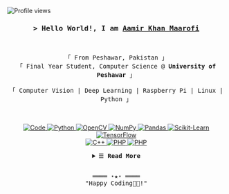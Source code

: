 <!-- Profile Views -->
![Profile views](https://gpvc.arturio.dev/Aamir-Khan-Maarofi?v=3)
<br>
<!-- Intro  -->
<h3 align="center">
        <samp>&gt; Hello World!, I am
                <b><a target="_blank" href="">Aamir Khan Maarofi</a></b>
        </samp>
</h3>
<br>

<p align="center">
        <!-- Organisation  -->
        <samp>
                「 From Peshawar, Pakistan 」
                <br>
                「 Final Year Student, Computer Science @<b> University of Peshawar</b> 」
                <br>
                <br>
                「 Computer Vision | Deep Learning | Raspberry Pi | Linux | Python 」
                <br>
                <br>
                <br>
                <br>
        </samp>
        <!-- Programming Languages -->
        <!-- Code logo -->
        <a href="https://github.com/Aamir-Khan-Maarofi?tab=repositories" target="_blank"><img alt="Code"
                        src="https://img.shields.io/badge/-code-000000?style=for-the-badge&logo=Plex&logoColor=white">
        </a>
        <!-- Python -->
        <a href="https://github.com/Aamir-Khan-Maarofi?tab=repositories" target="_blank"><img alt="Python"
                        src="https://img.shields.io/badge/python-3670A0?style=for-the-badge&logo=python&logoColor=ffdd54">
        </a>
        <!-- OpenCV -->
        <a href="https://github.com/Aamir-Khan-Maarofi?tab=repositories" target="_blank"><img alt="OpenCV"
                        src="https://img.shields.io/badge/OpenCV-27338e?style=for-the-badge&logo=OpenCV&logoColor=white">
        </a>
        <!-- Numpy -->
        <a href="https://github.com/Aamir-Khan-Maarofi?tab=repositories" target="_blank"><img alt="NumPy"
                        src="https://img.shields.io/badge/numpy-%23013243.svg?style=for-the-badge&logo=numpy&logoColor=white">
        </a>
        <!-- Pandas -->
        <a href="https://github.com/Aamir-Khan-Maarofi?tab=repositories" target="_blank"><img alt="Pandas"
                        src="https://img.shields.io/badge/pandas-%23150458.svg?style=for-the-badge&logo=pandas&logoColor=white">
        </a>
        <!-- SciKit-Learn -->
        <a href="https://github.com/Aamir-Khan-Maarofi?tab=repositories" target="_blank"><img alt="Scikit-Learn"
                        src="https://img.shields.io/badge/scikit--learn-%23F7931E.svg?style=for-the-badge&logo=scikit-learn&logoColor=white">
        </a>
        <!-- TensorFlow -->
        <a href="https://github.com/Aamir-Khan-Maarofi?tab=repositories" target="_blank"><img alt="TensorFlow"
                        src="https://img.shields.io/badge/TensorFlow-%23FF6F00.svg?style=for-the-badge&logo=TensorFlow&logoColor=white">
        </a> 
        <br>
        <!-- C++ -->
        <a href="https://github.com/Aamir-Khan-Maarofi?tab=repositories" target="_blank"><img alt="C++"
                        src="https://img.shields.io/badge/-C++-9b3675?style=for-the-badge&&logo=C%2B%2B&logoColor=white">
        </a>
        <!-- PHP -->
        <a href="https://github.com/Aamir-Khan-Maarofi?tab=repositories" target="_blank"><img alt="PHP"
                        src="https://img.shields.io/badge/php-%23777BB4.svg?style=for-the-badge&logo=php&logoColor=white">
        </a>
        <!-- Laravel -->
        <a href="https://github.com/Aamir-Khan-Maarofi?tab=repositories" target="_blank"><img alt="PHP"
                        src="https://img.shields.io/badge/laravel-%23FF2D20.svg?style=for-the-badge&logo=laravel&logoColor=white">
        </a>

        
</p>

<!-- Details Section-->
<details align="center">
    <summary> <samp>&#9776; <strong> Read More </strong> </samp></summary>
    <p align="center">
        <br>
        <!-- Activity Widget -->
        <img alt="Aamir Khan Maarofi's GitHub Stats"
                src="https://github-readme-stats.vercel.app/api?username=Aamir-Khan-Maarofi&show_icons=true&count_private=true&theme=tokyonight" />
        <br>
        <!-- Social Links -->
        <p>「 <strong> Find me on </strong> 」</p>
        <!-- Gmail -->
        <a href="mailto:kaamir6600@gmail.com" target="_blank"><img alt="Gmail"
                src="https://img.shields.io/badge/-Gmail-EA4335?style=for-the-badge&logo=Gmail&logoColor=white">
        </a>
        <!-- Facebook -->
        <a href="https://www.facebook.com/AamirMaarofi" target="_blank"><img alt="Facebook"
                src="https://img.shields.io/badge/-Facebook-1877F2?style=for-the-badge&logo=Facebook&logoColor=white">
        </a>
        <!-- Instagram -->
        <a href="https://twitter.com/khanmaarofi" target="_blank"><img alt="Twitter"
                src="https://img.shields.io/badge/Twitter-%231DA1F2.svg?style=for-the-badge&logo=Twitter&logoColor=white">
        </a>
        <!-- Linkedin -->
        <a href="https://www.linkedin.com/in/aamir-khan-maarofi/" target="_blank"><img alt="Linkedin"
                src="https://img.shields.io/badge/-Linkedin-0A66C2?style=for-the-badge&logo=Linkedin&logoColor=white">
        </a>
        <!-- StackOverflow -->
        <a href="https://stackoverflow.com/users/9241342/aamir-maarofi/" target="_blank"><img alt="StackOverflow"
                src="https://img.shields.io/badge/-Stackoverflow-FE7A16?style=for-the-badge&logo=stack-overflow&logoColor=white">
        </a>
    </p>
</details>
<br>

<!-- Footer -->
<samp>
    <p align="center">
        ════ ⋆★⋆ ════
        <br>
        "Happy Coding👨‍💻!"
    </p>
</samp>
